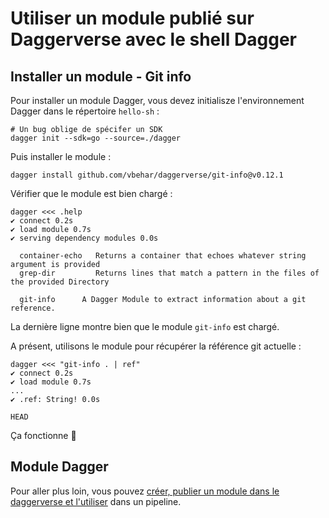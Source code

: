 # Utiliser un module publié sur Daggerverse avec le shell Dagger

## Installer un module - Git info

Pour installer un module Dagger, vous devez initialisze l'environnement Dagger dans le répertoire `hello-sh` :
```
# Un bug oblige de spécifer un SDK
dagger init --sdk=go --source=./dagger
```

Puis installer le module :
```
dagger install github.com/vbehar/daggerverse/git-info@v0.12.1
```

Vérifier que le module est bien chargé :
```
dagger <<< .help
✔ connect 0.2s
✔ load module 0.7s
✔ serving dependency modules 0.0s

  container-echo   Returns a container that echoes whatever string argument is provided
  grep-dir         Returns lines that match a pattern in the files of the provided Directory

  git-info      A Dagger Module to extract information about a git reference.
```

La dernière ligne montre bien que le module `git-info` est chargé.

A présent, utilisons le module pour récupérer la référence git actuelle :
```
dagger <<< "git-info . | ref"
✔ connect 0.2s
✔ load module 0.7s
...
✔ .ref: String! 0.0s

HEAD
```

Ça fonctionne 🎉

## Module Dagger

Pour aller plus loin, vous pouvez [créer, publier un module dans le daggerverse et l'utiliser](07-créer-publier-utiliser-module.md) dans un pipeline.
